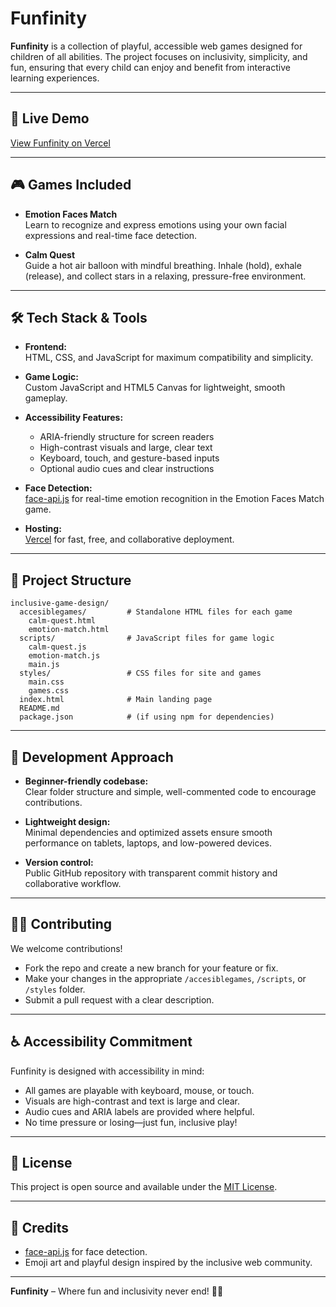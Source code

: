# Funfinity

**Funfinity** is a collection of playful, accessible web games designed for children of all abilities. The project focuses on inclusivity, simplicity, and fun, ensuring that every child can enjoy and benefit from interactive learning experiences.

---

## 🌟 Live Demo

[View Funfinity on Vercel](https://inclusive-game-design.vercel.app/)  

---

## 🎮 Games Included

- **Emotion Faces Match**  
  Learn to recognize and express emotions using your own facial expressions and real-time face detection.

- **Calm Quest**  
  Guide a hot air balloon with mindful breathing. Inhale (hold), exhale (release), and collect stars in a relaxing, pressure-free environment.

---

## 🛠️ Tech Stack & Tools

- **Frontend:**  
  HTML, CSS, and JavaScript for maximum compatibility and simplicity.

- **Game Logic:**  
  Custom JavaScript and HTML5 Canvas for lightweight, smooth gameplay.

- **Accessibility Features:**  
  - ARIA-friendly structure for screen readers  
  - High-contrast visuals and large, clear text  
  - Keyboard, touch, and gesture-based inputs  
  - Optional audio cues and clear instructions

- **Face Detection:**  
  [face-api.js](https://github.com/justadudewhohacks/face-api.js) for real-time emotion recognition in the Emotion Faces Match game.

- **Hosting:**  
  [Vercel](https://vercel.com/) for fast, free, and collaborative deployment.

---

## 📁 Project Structure

```
inclusive-game-design/
  accesiblegames/         # Standalone HTML files for each game
    calm-quest.html
    emotion-match.html
  scripts/                # JavaScript files for game logic
    calm-quest.js
    emotion-match.js
    main.js
  styles/                 # CSS files for site and games
    main.css
    games.css
  index.html              # Main landing page
  README.md
  package.json            # (if using npm for dependencies)
```

---

## 🚀 Development Approach

- **Beginner-friendly codebase:**  
  Clear folder structure and simple, well-commented code to encourage contributions.

- **Lightweight design:**  
  Minimal dependencies and optimized assets ensure smooth performance on tablets, laptops, and low-powered devices.

- **Version control:**  
  Public GitHub repository with transparent commit history and collaborative workflow.

---

## 🧑‍💻 Contributing

We welcome contributions!  
- Fork the repo and create a new branch for your feature or fix.
- Make your changes in the appropriate `/accesiblegames`, `/scripts`, or `/styles` folder.
- Submit a pull request with a clear description.

---

## ♿ Accessibility Commitment

Funfinity is designed with accessibility in mind:
- All games are playable with keyboard, mouse, or touch.
- Visuals are high-contrast and text is large and clear.
- Audio cues and ARIA labels are provided where helpful.
- No time pressure or losing—just fun, inclusive play!

---

## 📄 License

This project is open source and available under the [MIT License](LICENSE).

---

## 🙌 Credits

- [face-api.js](https://github.com/justadudewhohacks/face-api.js) for face detection.
- Emoji art and playful design inspired by the inclusive web community.

---

**Funfinity** – Where fun and inclusivity never end! 🌈🎈
```

